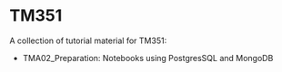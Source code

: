 # TM351
A collection of tutorial material for TM351:

- TMA02_Preparation: Notebooks using PostgresSQL and MongoDB
